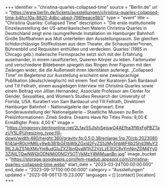 +++
identifier = "christina-quarles-collapsed-time"
source = "Berlin.de"
url = "https://www.berlin.de/tickets/ausstellungen/christina-quarles-collapsed-time-b4fcc10a-8820-4dbc-abed-796feeace9b1/"
type = "event"
title = "Christina Quarles: Collapsed Time"
description = "Die erste institutionelle Einzelausstellung der US-amerikanischen Malerin Christina Quarles in Deutschland zeigt eine raumgreifende Installation im Hamburger Bahnhof: Große Stoffbahnen aus Mull unterteilen den Ausstellungsraum.
Sie gleichen lichtdurchlässige Stoffkulissen aus dem Theater, die Schauspieler*innen, Bühnenbild und Requisiten enthüllen und verdecken. Quarles‘ (1985 in Chicago geb.) malerische Formsprache setzt sich mit der Erfahrung auseinander, in einem rassifizierten, Queeren Körper zu leben. Farbmuster und verschiedene Bildebenen spiegeln das Ringen ihrer Figuren mit den Zwängen wider, die die Außenwelt ihren Identitäten auferlegt.
„Collapsed Time“ im
Begleitend zur Ausstellung erscheint eine zweisprachige Publikation (deutsch/englisch) mit einem Text der Kuratoren Sam Bardaouil und Till Fellrath, einem ausgiebigen Interview mit Christina Quarles sowie einem Beitrag von Jillian Hernandez, Associate Professor am Center for Gender, Sexualities, and Women’s Studies Research der University of Florida, USA.
Kuratiert von Sam Bardaouil und Till Fellrath, Direktoren Hamburger Bahnhof – Nationalgalerie der Gegenwart.
Eine Sonderausstellung der Nationalgalerie – Staatliche Museen zu Berlin
Preisinformationen: Zineb Sedira. Dreams Have No Titles
Preis: 8,00 €
Ermäßigter Preis: 4,00 €"
image = "https://imgproxy.berlinonline.net/2Lfav55JIshiSejswO4AEfha3fWxFgPBZTazUY5LiPU/resizing_type:fill-down/width:480/height:360/gravity:fp:0.5:0.38/enlarge:1/q:70/cb:2023080614/aHR0cHM6Ly9wb3B1bGEtbWlkZGxld2FyZS5zMy5hbWF6b25hd3MuY29tL2JkZS1jbXMvYm8udGIuZXZlbnQvaW1hZ2VzLzE3OC8yYmNmZDM4Yy03ZjNlLTQwNWQtODNiMi00NGY5OTVkMzY4MjMuanBn.jpg"
image_bucket = "https://storage.googleapis.com/fem-readup.appspot.com/christina-quarles-collapsed-time.webp"
start_date = "2023-03-24T00:00:00.000"
end_date = "2023-09-17T00:00:00.000"
category = "Ausstellungen"
updated = "2023-08-06T13:15:23.000"
languages = []
[contact]
[location]
+++